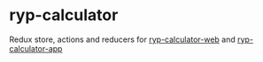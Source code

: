 # ryp-calculator

Redux store, actions and reducers for [ryp-calculator-web](https://github.com/ivarni/ryp-calculator-web) and [ryp-calculator-app](https://github.com/ivarni/ryp-calculator-app)
